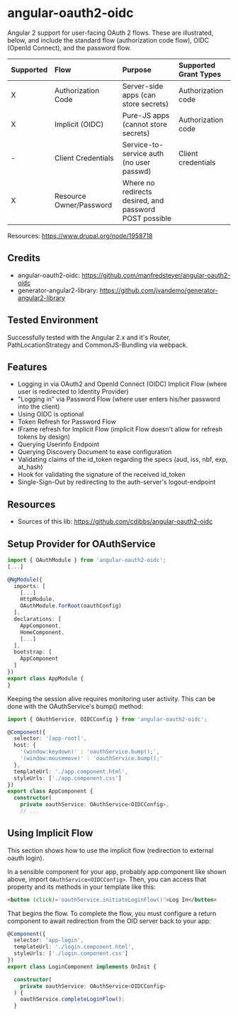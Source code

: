 # angular-oauth2-oidc

Angular 2 support for user-facing OAuth 2 flows. These are illustrated, below, and include
the standard flow (authorization code flow), OIDC (OpenId Connect), and the password flow.


| Supported | Flow                    | Purpose                                                | Supported Grant Types
|-----------|:------------------------|:-------------------------------------------------------|:----------------------
|     X     | Authorization Code      | Server-side apps (can store secrets)                   | Authorization code
|     X     | Implicit (OIDC)         | Pure-JS apps (cannot store secrets)                    | Authorization code
|     -     | Client Credentials      | Service-to-service auth (no user passwd)               | Client credentials
|     X     | Resource Owner/Password | Where no redirects desired, and password POST possible | 

Resources:
https://www.drupal.org/node/1958718

## Credits

- angular-oauth2-oidc: https://github.com/manfredsteyer/angular-oauth2-oidc
- generator-angular2-library: https://github.com/jvandemo/generator-angular2-library

## Tested Environment

Successfully tested with the Angular 2.x and it's Router, PathLocationStrategy and CommonJS-Bundling via webpack.

## Features

- Logging in via OAuth2 and OpenId Connect (OIDC) Implicit Flow (where user is redirected to Identity Provider)
- "Logging in" via Password Flow (where user enters his/her password into the client)
- Using OIDC is optional
- Token Refresh for Password Flow
- IFrame refresh for Implicit Flow (implicit Flow doesn't allow for refresh tokens by design)
- Querying Userinfo Endpoint
- Querying Discovery Document to ease configuration
- Validating claims of the id_token regarding the specs (aud, iss, nbf, exp, at_hash)
- Hook for validating the signature of the received id_token
- Single-Sign-Out by redirecting to the auth-server's logout-endpoint

## Resources

- Sources of this lib: https://github.com/cdibbs/angular-oauth2-oidc

## Setup Provider for OAuthService

```typescript
import { OAuthModule } from 'angular-oauth2-oidc';
[...]

@NgModule({
  imports: [ 
    [...]
    HttpModule,
    OAuthModule.forRoot(oauthConfig)
  ],
  declarations: [
    AppComponent,
    HomeComponent,
    [...]
  ],
  bootstrap: [
    AppComponent 
  ]
})
export class AppModule {
}

``` 

Keeping the session alive requires monitoring user activity. This can be done with the OAuthService's bump() method:
```typescript
import { OAuthService, OIDCConfig } from 'angular-oauth2-oidc';

@Component({
  selector: '[app-root]',
  host: { 
    '(window:keydown)' : 'oauthService.bump();',
    '(window:mousemove)' : 'oauthService.bump();'
  },
  templateUrl: './app.component.html',
  styleUrls: ['./app.component.css']
})
export class AppComponent {
  constructor(
    private oauthService: OAuthService<OIDCConfig>,
    // ...
```


## Using Implicit Flow

This section shows how to use the implicit flow (redirection to external oauth login).

In a sensible component for your app, probably app.component like shown above, import `OAuthService<OIDCConfig>`.
Then, you can access that property and its methods in your template like this:

```html
<button (click)='oauthService.initiateLoginFlow()'>Log In</button>
```

That begins the flow. To complete the flow, you must configure a return component to await redirection
from the OID server back to your app:

```typescript
@Component({
  selector: 'app-login',
  templateUrl: './login.component.html',
  styleUrls: ['./login.component.css']
})
export class LoginComponent implements OnInit {

  constructor(
    private oauthService: OAuthService<OIDCConfig>
  ) {
    oauthService.completeLoginFlow();
  }
```